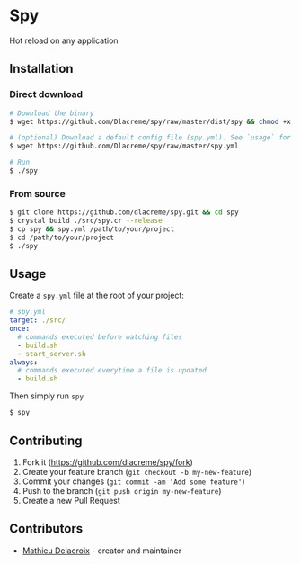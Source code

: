 # Spy

Hot reload on any application

## Installation

### Direct download
```sh
# Download the binary
$ wget https://github.com/Dlacreme/spy/raw/master/dist/spy && chmod +x spy 

# (optional) Download a default config file (spy.yml). See `usage` for more information
$ wget https://github.com/Dlacreme/spy/raw/master/spy.yml 

# Run
$ ./spy
```

### From source
```sh
$ git clone https://github.com/dlacreme/spy.git && cd spy
$ crystal build ./src/spy.cr --release
$ cp spy && spy.yml /path/to/your/project
$ cd /path/to/your/project
$ ./spy
```

## Usage

Create a `spy.yml` file at the root of your project:

```yml
# spy.yml
target: ./src/
once:
  # commands executed before watching files
  - build.sh
  - start_server.sh
always:
  # commands executed everytime a file is updated
  - build.sh
```
Then simply run `spy`
```sh
$ spy
```

## Contributing

1. Fork it (<https://github.com/dlacreme/spy/fork>)
2. Create your feature branch (`git checkout -b my-new-feature`)
3. Commit your changes (`git commit -am 'Add some feature'`)
4. Push to the branch (`git push origin my-new-feature`)
5. Create a new Pull Request

## Contributors

- [Mathieu Delacroix](https://github.com/dlacreme) - creator and maintainer
